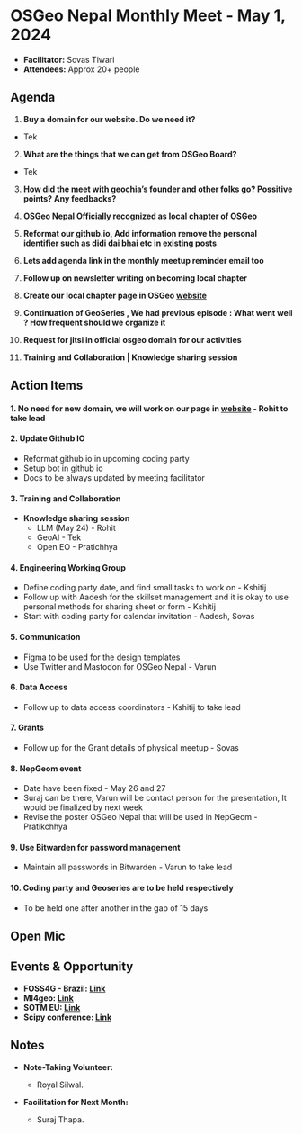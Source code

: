 # OSGeo Nepal Monthly Meet - May 1, 2024

- **Facilitator:** Sovas Tiwari
- **Attendees:** Approx 20+ people

## Agenda

1. **Buy a domain for our website. Do we need it?**

- Tek

2. **What are the things that we can get from OSGeo Board?**

- Tek

3. **How did the meet with geochia’s founder and other folks go? Possitive points? Any feedbacks?**

4. **OSGeo Nepal Officially recognized as local chapter of OSGeo**

5. **Reformat our github.io, Add information remove the personal identifier such as didi dai bhai etc in existing posts**

6. **Lets add agenda link in the monthly meetup reminder email too**

7. **Follow up on newsletter writing on becoming local chapter**

8. **Create our local chapter page in OSGeo [website](https://www.osgeo.org/local-chapters/)**

9. **Continuation of GeoSeries , We had previous episode : What went well ? How frequent should we organize it**

10. **Request for jitsi in official osgeo domain for our activities**

11. **Training and Collaboration | Knowledge sharing session**

## Action Items

#### 1. No need for new domain, we will work on our page in [website](https://www.osgeo.org/local-chapters/) - Rohit to take lead

#### 2. Update Github IO

- Reformat github io in upcoming coding party
- Setup bot in github io
- Docs to be always updated by meeting facilitator

#### 3. Training and Collaboration

- **Knowledge sharing session**
  - LLM (May 24) - Rohit
  - GeoAI - Tek
  - Open EO - Pratichhya

#### 4. Engineering Working Group

- Define coding party date, and find small tasks to work on - Kshitij
- Follow up with Aadesh for the skillset management and it is okay to use personal methods for sharing sheet or form - Kshitij
- Start with coding party for calendar invitation - Aadesh, Sovas

#### 5. Communication

- Figma to be used for the design templates
- Use Twitter and Mastodon for OSGeo Nepal - Varun

#### 6. Data Access

- Follow up to data access coordinators - Kshitij to take lead

#### 7. Grants

- Follow up for the Grant details of physical meetup - Sovas

#### 8. NepGeom event

- Date have been fixed - May 26 and 27
- Suraj can be there, Varun will be contact person for the presentation, It would be finalized by next week
- Revise the poster OSGeo Nepal that will be used in NepGeom - Pratikchhya

#### 9. Use Bitwarden for password management

- Maintain all passwords in Bitwarden - Varun to take lead

#### 10. Coding party and Geoseries are to be held respectively

- To be held one after another in the gap of 15 days

## Open Mic

## Events & Opportunity

- **FOSS4G - Brazil: [Link](https://2024.foss4g.org/)**
- **Ml4geo: [Link](https://ml4geo.sciencesconf.org/)**
- **SOTM EU: [Link](https://stateofthemap.eu/)**
- **Scipy conference: [Link](https://www.scipy2024.scipy.org/)**

## Notes

- **Note-Taking Volunteer:**

  - Royal Silwal.

- **Facilitation for Next Month:**
  - Suraj Thapa.
